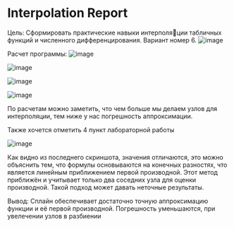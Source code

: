 # Interpolation Report
Цель: Сформировать практические навыки интерполяции табличных функций и численного дифференцирования.
Вариант номер 6.
![image](https://github.com/user-attachments/assets/7314220e-6053-49f8-bc97-16555d8d2395)

Расчет программы:
![image](https://github.com/user-attachments/assets/0f7ad865-7e9f-4e1b-b2a7-d10bf10a52b4)

![image](https://github.com/user-attachments/assets/40864c3d-33f7-4fb1-b746-f2ab00a85743)

![image](https://github.com/user-attachments/assets/54abb07b-53a0-4559-9ae2-dd0897cc4ea9)

![image](https://github.com/user-attachments/assets/28d0ec03-0635-4b88-97ef-93124cb8090b)


По расчетам можно заметить, что чем больше мы делаем узлов для интерполяции, тем ниже у нас погрешность аппроксимации.

Также хочется отметить 4 пункт лабораторной работы

![image](https://github.com/user-attachments/assets/bd2c99c0-03d1-4921-8b27-f66fe0cec437)

Как видно из последнего скриншота, значения отличаются, это можно объяснить тем, что формулы основываются на конечных разностях, что является линейным приближением первой производной. Этот метод приближён и учитывает только два соседних узла для оценки производной. Такой подход может давать неточные результаты.

Вывод:
Сплайн обеспечивает достаточно точную аппроксимацию функции и её первой производной.
Погрешность уменьшаются, при увелечении узлов в разбиении
